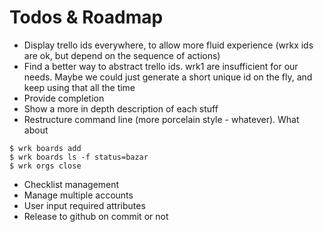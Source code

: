 # Todos & Roadmap

* Display trello ids everywhere, to allow more fluid experience (wrkx ids are ok, but depend on the sequence of actions)
* Find a better way to abstract trello ids. wrk1 are insufficient for our needs. Maybe we could just generate a short unique id on the fly, and keep using that all the time
* Provide completion
* Show a more in depth description of each stuff
* Restructure command line (more porcelain style - whatever). What about
```
$ wrk boards add
$ wrk boards ls -f status=bazar
$ wrk orgs close
```
* Checklist management
* Manage multiple accounts
* User input required attributes
* Release to github on commit or not

